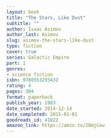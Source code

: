 ```yaml
---
layout: book
title: "The Stars, Like Dust"
subtitle: ""
author: Isaac Asimov
author_last: Asimov
slug: asimov-the-stars-like-dust
type: fiction
cover: true
series: Galactic Empire
part: 1
genres:
- science fiction
isbn: 9780553293432
rating: 4
pages: 304
format: paperback
publish_year: 1983
date_started: 2014-12-14
date_completed: 2015-01-01
goodreads_id: 41822
amazon_link: https://amzn.to/2BmjCew
---
```

